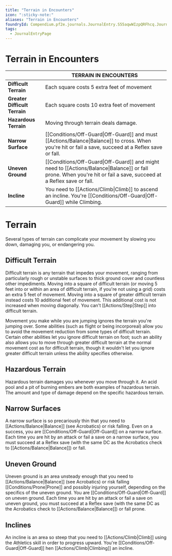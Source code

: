 ```yaml
---
title: "Terrain in Encounters"
icon: ":sticky-note:"
aliases: "Terrain in Encounters"
foundryId: Compendium.pf2e.journals.JournalEntry.S55aqwWIzpQRFhcq.JournalEntryPage.cjD6YVPQpmYiOPdC
tags:
  - JournalEntryPage
---
```


# Terrain in Encounters
  

|  | **TERRAIN IN ENCOUNTERS** |
| --- | --- |
| **Difficult Terrain** | Each square costs 5 extra feet of movement |
| **Greater Difficult Terrain** | Each square costs 10 extra feet of movement |
| **Hazardous Terrain** | Moving through terrain deals damage. |
| **Narrow Surface** | [[Conditions/Off-Guard\|Off-Guard]] and must [[Actions/Balance\|Balance]] to cross. When you're hit or fail a save, succeed at a Reflex save or fall. |
| **Uneven Ground** | [[Conditions/Off-Guard\|Off-Guard]] and might need to [[Actions/Balance\|Balance]] or fall prone. When you're hit or fail a save, succeed at a Reflex save or fall. |
| **Incline** | You need to [[Actions/Climb\|Climb]] to ascend an incline. You're [[Conditions/Off-Guard\|Off-Guard]] while Climbing. |

# Terrain

Several types of terrain can complicate your movement by slowing you down, damaging you, or endangering you.

## Difficult Terrain

Difficult terrain is any terrain that impedes your movement, ranging from particularly rough or unstable surfaces to thick ground cover and countless other impediments. Moving into a square of difficult terrain (or moving 5 feet into or within an area of difficult terrain, if you're not using a grid) costs an extra 5 feet of movement. Moving into a square of greater difficult terrain instead costs 10 additional feet of movement. This additional cost is not increased when moving diagonally. You can't [[Actions/Step|Step]] into difficult terrain.

Movement you make while you are jumping ignores the terrain you're jumping over. Some abilities (such as flight or being incorporeal) allow you to avoid the movement reduction from some types of difficult terrain. Certain other abilities let you ignore difficult terrain on foot; such an ability also allows you to move through greater difficult terrain at the normal movement cost as for difficult terrain, though it wouldn't let you ignore greater difficult terrain unless the ability specifies otherwise.

## Hazardous Terrain

Hazardous terrain damages you whenever you move through it. An acid pool and a pit of burning embers are both examples of hazardous terrain. The amount and type of damage depend on the specific hazardous terrain.

## Narrow Surfaces

A narrow surface is so precariously thin that you need to [[Actions/Balance|Balance]] (see Acrobatics) or risk falling. Even on a success, you are [[Conditions/Off-Guard|Off-Guard]] on a narrow surface. Each time you are hit by an attack or fail a save on a narrow surface, you must succeed at a Reflex save (with the same DC as the Acrobatics check to [[Actions/Balance|Balance]]) or fall.

## Uneven Ground

Uneven ground is an area unsteady enough that you need to [[Actions/Balance|Balance]] (see Acrobatics) or risk falling [[Conditions/Prone|Prone]] and possibly injuring yourself, depending on the specifics of the uneven ground. You are [[Conditions/Off-Guard|Off-Guard]] on uneven ground. Each time you are hit by an attack or fail a save on uneven ground, you must succeed at a Reflex save (with the same DC as the Acrobatics check to [[Actions/Balance|Balance]]) or fall prone.

## Inclines

An incline is an area so steep that you need to [[Actions/Climb|Climb]] using the Athletics skill in order to progress upward. You're [[Conditions/Off-Guard|Off-Guard]] hen [[Actions/Climb|Climbing]] an incline.